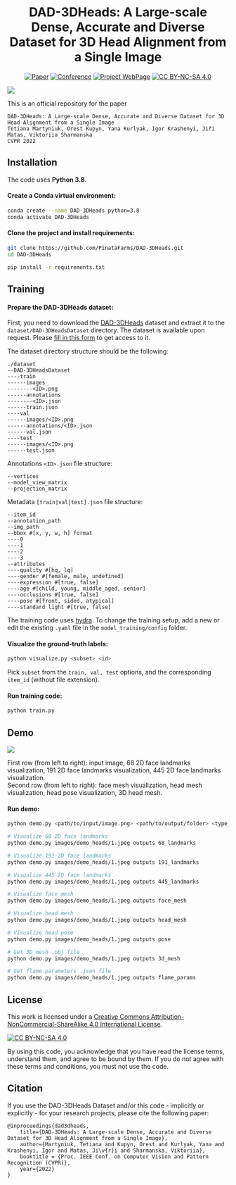 <div align="center">

# DAD-3DHeads: A Large-scale Dense, Accurate and Diverse Dataset for 3D Head Alignment from a Single Image

[![Paper](https://img.shields.io/badge/arXiv-2204.03688-brightgreen)](https://arxiv.org/abs/2204.03688)
[![Conference](https://img.shields.io/badge/CVPR-2022-blue)](https://cvpr2022.thecvf.com)
[![Project WebPage](https://img.shields.io/badge/Project-webpage-%23fc4d5d)](https://www.pinatafarm.com/research/dad-3dheads/)
[![CC BY-NC-SA 4.0][cc-by-nc-sa-shield]][cc-by-nc-sa]

</div>

![](./images/banner.png)

This is an official repository for the paper
```
DAD-3DHeads: A Large-scale Dense, Accurate and Diverse Dataset for 3D Head Alignment from a Single Image
Tetiana Martyniuk, Orest Kupyn, Yana Kurlyak, Igor Krashenyi, Jiři Matas, Viktoriia Sharmanska
CVPR 2022
```

## Installation

The code uses **Python 3.8**.

#### Create a Conda virtual environment:

```bash
conda create --name DAD-3DHeads python=3.8
conda activate DAD-3DHeads
```
#### Clone the project and install requirements:

```bash
git clone https://github.com/PinataFarms/DAD-3DHeads.git
cd DAD-3DHeads

pip install -r requirements.txt
```
## Training

#### Prepare the DAD-3DHeads dataset:

First, you need to download the [DAD-3DHeads](https://www.pinatafarm.com/research/dad-3dheads/dataset) dataset and extract it to the `dataset/DAD-3DHeadsDataset` directory. The dataset is available upon request. Please [fill in this form](https://docs.google.com/forms/d/e/1FAIpQLSdo8RPxtFR1xHBJ7gkNHbEse0eYOsHR739b9zZ4BtGWQv49LQ/viewform) to get access to it.

The dataset directory structure should be the following:
```
./dataset
--DAD-3DHeadsDataset
----train
------images
--------<ID>.png
------annotations
--------<ID>.json
------train.json
----val
------images/<ID>.png
------annotations/<ID>.json
------val.json
----test
------images/<ID>.png
------test.json
```

Annotations ```<ID>.json``` file structure:
```
--vertices
--model_view_matrix
--projection_matrix
```

Metadata ```[train|val|test].json``` file structure:
```
--item_id
--annotation_path
--img_path
--bbox #[x, y, w, h] format
----0
----1
----2
----3
--attributes
----quality #[hq, lq]
----gender #[female, male, undefined]
----expression #[true, false]
----age #[child, young, middle_aged, senior]
----occlusions #[true, false]
----pose #[front, sided, atypical]
----standard light #[true, false]
```

The training code uses [hydra](https://hydra.cc/docs/intro/). To change the training setup, add a new or edit the existing `.yaml` file in the `model_training/config` folder.

#### Visualize the ground-truth labels:
```bash
python visualize.py <subset> <id>
```
Pick `subset` from the `train, val, test` options, and the corresponding `item_id` (without file extension).

#### Run training code:

```bash
python train.py
```

## Demo
![](./images/demo_vis.png)

First row (from left to right): input image, 68 2D face landmarks visualization, 191 2D face landmarks visualization, 445 2D face landmarks visualization.  
Second row (from left to right): face mesh visualization, head mesh visualization, head pose visualization, 3D head mesh.

#### Run demo:
```bash
python demo.py <path/to/input/image.png> <path/to/output/folder> <type_of_output>

# Visualize 68 2D face landmarks
python demo.py images/demo_heads/1.jpeg outputs 68_landmarks

# Visualize 191 2D face landmarks
python demo.py images/demo_heads/1.jpeg outputs 191_landmarks

# Visualize 445 2D face landmarks
python demo.py images/demo_heads/1.jpeg outputs 445_landmarks

# Visualize face mesh
python demo.py images/demo_heads/1.jpeg outputs face_mesh

# Visualize head mesh
python demo.py images/demo_heads/1.jpeg outputs head_mesh

# Visualize head pose
python demo.py images/demo_heads/1.jpeg outputs pose

# Get 3D mesh .obj file
python demo.py images/demo_heads/1.jpeg outputs 3d_mesh

# Get flame parameters .json file
python demo.py images/demo_heads/1.jpeg outputs flame_params
```

## License

This work is licensed under a
[Creative Commons Attribution-NonCommercial-ShareAlike 4.0 International License][cc-by-nc-sa].

[![CC BY-NC-SA 4.0][cc-by-nc-sa-image]][cc-by-nc-sa]

[cc-by-nc-sa]: http://creativecommons.org/licenses/by-nc-sa/4.0/
[cc-by-nc-sa-image]: https://licensebuttons.net/l/by-nc-sa/4.0/88x31.png
[cc-by-nc-sa-shield]: https://img.shields.io/badge/License-CC%20BY--NC--SA%204.0-lightgrey.svg

By using this code, you acknowledge that you have read the license terms, understand them, and agree to be bound by them. If you do not agree with these terms and conditions, you must not use the code.

## Citation

If you use the DAD-3DHeads Dataset and/or this code - implicitly or explicitly - for your research projects, please cite the following paper:

```
@inproceedings{dad3dheads,
    title={DAD-3DHeads: A Large-scale Dense, Accurate and Diverse Dataset for 3D Head Alignment from a Single Image},
    author={Martyniuk, Tetiana and Kupyn, Orest and Kurlyak, Yana and Krashenyi, Igor and Matas, Ji\v{r}i and Sharmanska, Viktoriia},
    booktitle = {Proc. IEEE Conf. on Computer Vision and Pattern Recognition (CVPR)},
    year={2022}
}
```
